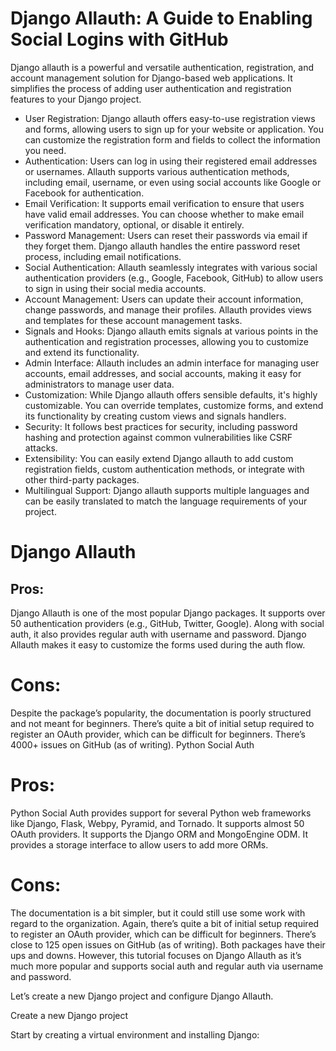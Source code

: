 # Django Allauth: A Guide to Enabling Social Logins with GitHub


Django allauth is a powerful and versatile authentication, registration, and account management solution for Django-based web applications. 
It simplifies the process of adding user authentication and registration features to your Django project. 

- User Registration: Django allauth offers easy-to-use registration views and forms, allowing users to sign up for your website or application. You can customize the registration form and fields to collect the information you need.
- Authentication: Users can log in using their registered email addresses or usernames. Allauth supports various authentication methods, including email, username, or even using social accounts like Google or Facebook for authentication.
- Email Verification: It supports email verification to ensure that users have valid email addresses. You can choose whether to make email verification mandatory, optional, or disable it entirely.
- Password Management: Users can reset their passwords via email if they forget them. Django allauth handles the entire password reset process, including email notifications.
- Social Authentication: Allauth seamlessly integrates with various social authentication providers (e.g., Google, Facebook, GitHub) to allow users to sign in using their social media accounts.
- Account Management: Users can update their account information, change passwords, and manage their profiles. Allauth provides views and templates for these account management tasks.
- Signals and Hooks: Django allauth emits signals at various points in the authentication and registration processes, allowing you to customize and extend its functionality.
- Admin Interface: Allauth includes an admin interface for managing user accounts, email addresses, and social accounts, making it easy for administrators to manage user data.
- Customization: While Django allauth offers sensible defaults, it's highly customizable. You can override templates, customize forms, and extend its functionality by creating custom views and signals handlers.
- Security: It follows best practices for security, including password hashing and protection against common vulnerabilities like CSRF attacks.
- Extensibility: You can easily extend Django allauth to add custom registration fields, custom authentication methods, or integrate with other third-party packages.
- Multilingual Support: Django allauth supports multiple languages and can be easily translated to match the language requirements of your project.


# Django Allauth

## Pros:

Django Allauth is one of the most popular Django packages.
It supports over 50 authentication providers (e.g., GitHub, Twitter, Google).
Along with social auth, it also provides regular auth with username and password.
Django Allauth makes it easy to customize the forms used during the auth flow.
# Cons:

Despite the package’s popularity, the documentation is poorly structured and not meant for beginners.
There’s quite a bit of initial setup required to register an OAuth provider, which can be difficult for beginners.
There’s 4000+ issues on GitHub (as of writing).
Python Social Auth

# Pros:

Python Social Auth provides support for several Python web frameworks like Django, Flask, Webpy, Pyramid, and Tornado.
It supports almost 50 OAuth providers.
It supports the Django ORM and MongoEngine ODM.
It provides a storage interface to allow users to add more ORMs.
# Cons:

The documentation is a bit simpler, but it could still use some work with regard to the organization.
Again, there’s quite a bit of initial setup required to register an OAuth provider, which can be difficult for beginners.
There’s close to 125 open issues on GitHub (as of writing).
Both packages have their ups and downs. However, this tutorial focuses on Django Allauth as it’s much more popular and supports social auth and regular auth via username and password.


Let’s create a new Django project and configure Django Allauth.

Create a new Django project

Start by creating a virtual environment and installing Django:
